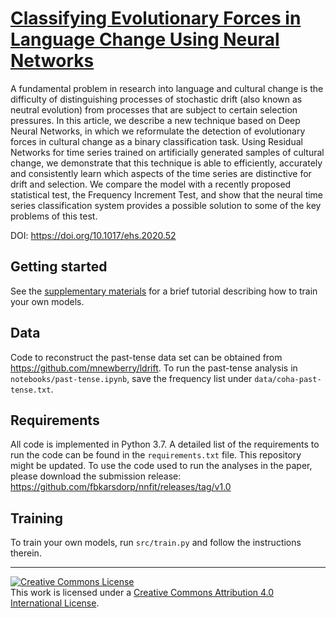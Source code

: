 # [Classifying Evolutionary Forces in Language Change Using Neural Networks](https://doi.org/10.1017/ehs.2020.52)

A fundamental problem in research into language and cultural change is the difficulty of
distinguishing processes of stochastic drift (also known as neutral evolution) from
processes that are subject to certain selection pressures. In this article, we describe a
new technique based on Deep Neural Networks, in which we reformulate the detection of
evolutionary forces in cultural change as a binary classification task. Using Residual
Networks for time series trained on artificially generated samples of cultural change, we
demonstrate that this technique is able to efficiently, accurately and consistently learn
which aspects of the time series are distinctive for drift and selection. We compare the
model with a recently proposed statistical test, the Frequency Increment Test, and show
that the neural time series classification system provides a possible solution to some of
the key problems of this test.

DOI: https://doi.org/10.1017/ehs.2020.52

## Getting started
See the [supplementary materials](https://doi.org/10.5281/zenodo.4061776) for a brief tutorial
describing how to train your own models.

## Data

Code to reconstruct the past-tense data set can be obtained from
https://github.com/mnewberry/ldrift. To run the past-tense analysis in
`notebooks/past-tense.ipynb`, save the frequency list under `data/coha-past-tense.txt`. 

## Requirements
All code is implemented in Python 3.7. A detailed list of the requirements to run the code
can be found in the `requirements.txt` file. This repository might be updated. To use the
code used to run the analyses in the paper, please download the submission release:
https://github.com/fbkarsdorp/nnfit/releases/tag/v1.0 

## Training

To train your own models, run `src/train.py` and follow the instructions therein. 

---
<a rel="license" href="http://creativecommons.org/licenses/by/4.0/"><img alt="Creative Commons License" style="border-width:0" src="https://i.creativecommons.org/l/by/4.0/88x31.png" /></a><br />This work is licensed under a <a rel="license" href="http://creativecommons.org/licenses/by/4.0/">Creative Commons Attribution 4.0 International License</a>.

